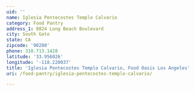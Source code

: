 ```yaml
---
uid: ''
name: Iglesia Pentecostes Templo Calvario
category: Food Pantry
address_1: 8824 Long Beach Boulevard
city: South Gate
state: CA
zipcode: '90280'
phone: 310.713.1428
latitude: '33.956026'
longitude: '-118.220037'
title: 'Iglesia Pentecostes Templo Calvario, Food Oasis Los Angeles'
uri: /food-pantry/iglesia-pentecostes-templo-calvario/

---
```

